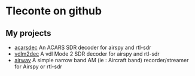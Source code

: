 # Tleconte on github

## My projects

- [acarsdec](https://github.com/TLeconte/acarsdec)
   An ACARS SDR decoder for airspy and rtl-sdr
- [vdlm2dec](https://github.com/TLeconte/vdlm2dec)
   A vdl Mode 2 SDR decoder for airspy and rtl-sdr
- [airwav](https://github.com/TLeconte/airwav)
   A simple narrow band AM (ie : Aircraft band) recorder/streamer for Airspy or rtl-sdr
